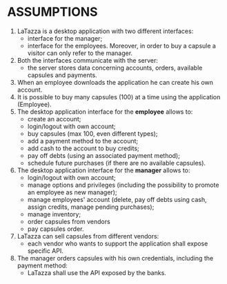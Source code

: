 # ASSUMPTIONS

1.  LaTazza is a desktop application with two different interfaces:
	 - interface for the manager;
	 - interface for the employees.
	Moreover, in order to buy a capsule a visitor can only refer to the manager.
2.	Both the interfaces communicate with the server:
	 - the server stores data concerning accounts, orders, available capsules and payments.
3.	When an employee downloads the application he can create his own account.
4.	It is possible to buy many capsules (100) at a time using the application (Employee).
5.	The desktop application interface for the **employee** allows to:
	 - create an account;
	 - login/logout with own account;
	 - buy capsules (max 100, even different types);
	 - add a payment method to the account;
	 - add cash to the account to buy credits;
	 - pay off debts (using an associated payment method);
	 - schedule future purchases (if there are no available capsules).
6.	The desktop application interface for the **manager** allows to:
	 - login/logout with own account;
	 - manage options and privileges (including the possibility to promote an employee as new manager);
	 - manage employees' account (delete, pay off debts using cash, assign credits, manage pending purchases);
	 - manage inventory;
	 - order capsules from vendors
	 - pay capsules order.
7.	LaTazza can sell capsules from different vendors:
	 - each vendor who wants to support the application shall expose specific API.
8.	The manager orders capsules with his own credentials, including the payment method:
	 - LaTazza shall use the API exposed by the banks.
